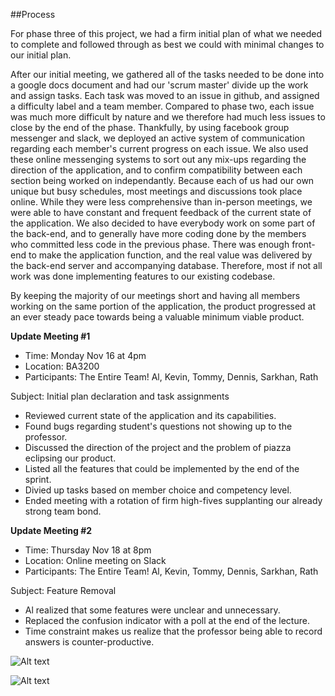 
##Process

For phase three of this project, we had a firm initial plan of what we needed to complete and followed through as best we could with minimal changes to our initial plan.

After our initial meeting, we gathered all of the tasks needed to be done into a google docs document and had our 'scrum master' divide up the work and assign tasks. Each task was moved to an issue in github, and assigned a difficulty label and a team member. Compared to phase two, each issue was much more difficult by nature and we therefore had much less issues to close by the end of the phase. Thankfully, by using facebook group messenger and slack, we deployed an active system of communication regarding each member's current progress on each issue. We also used these online messenging systems to sort out any mix-ups regarding the direction of the application, and to confirm compatibility between each section being worked on independantly. Because each of us had our own unique but busy schedules, most meetings and discussions took place online. While they were less comprehensive than in-person meetings, we were able to have constant and frequent feedback of the current state of the application. We also decided to have everybody work on some part of the back-end, and to generally have more coding done by the members who committed less code in the previous phase. There was enough front-end to make the application function, and the real value was delivered by the back-end server and accompanying database. Therefore, most if not all work was done implementing features to our existing codebase.

By keeping the majority of our meetings short and having all members working on the same portion of the application, the product progressed at an ever steady pace towards being a valuable minimum viable product.



**Update Meeting #1**
* Time: Monday Nov 16 at 4pm
* Location: BA3200
* Participants: The Entire Team! Al, Kevin, Tommy, Dennis, Sarkhan, Rath

Subject: Initial plan declaration and task assignments
- Reviewed current state of the application and its capabilities.
- Found bugs regarding student's questions not showing up to the professor.
- Discussed the direction of the project and the problem of piazza eclipsing our product. 
- Listed all the features that could be implemented by the end of the sprint.
- Divied up tasks based on member choice and competency level.
- Ended meeting with a rotation of firm high-fives supplanting our already strong team bond.

**Update Meeting #2**
* Time: Thursday Nov 18 at 8pm
* Location: Online meeting on Slack
* Participants: The Entire Team! Al, Kevin, Tommy, Dennis, Sarkhan, Rath

Subject: Feature Removal 
- Al realized that some features were unclear and unnecessary.
- Replaced the confusion indicator with a poll at the end of the lecture.
- Time constraint makes us realize that the professor being able to record answers is counter-productive.


![Alt text](https://github.com/csc301-fall-2015/project-team8-L5101/blob/master/doc/phase3/TeamBurndown%20Chart.PNG "Team Burndown")

![Alt text](https://github.com/csc301-fall-2015/project-team8-L5101/blob/master/doc/phase3/Individual%20Burndown%20Chart.PNG "Individual Burndown")